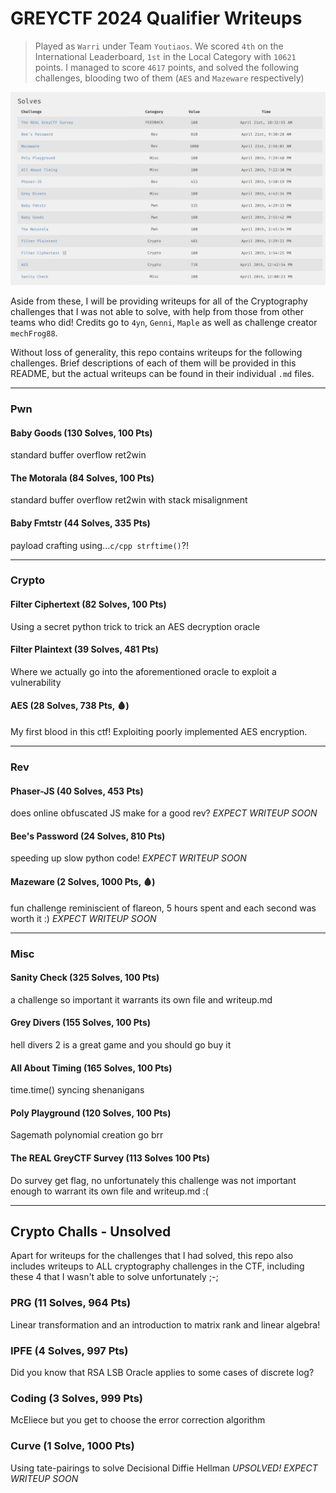 # GREYCTF 2024 Qualifier Writeups
> Played as `Warri` under Team `Youtiaos`. We scored `4th` on the International Leaderboard, `1st` in the Local Category with `10621` points.
> I managed to score `4617` points, and solved the following challenges, blooding two of them (`AES` and `Mazeware` respectively)

![alt text](Images/warri_solves.png)

Aside from these, I will be providing writeups for all of the Cryptography challenges that I was not able to solve, with help from those from other teams who did! Credits go to `4yn`, `Genni`, `Maple` as well as challenge creator `mechFrog88`.

Without loss of generality, this repo contains writeups for the following challenges. Brief descriptions of each of them will be provided in this README, but the actual writeups can be found in their individual `.md` files.

---
### Pwn
#### Baby Goods (130 Solves, 100 Pts)
standard buffer overflow ret2win
#### The Motorala (84 Solves, 100 Pts)
standard buffer overflow ret2win with stack misalignment
#### Baby Fmtstr (44 Solves, 335 Pts)
payload crafting using...`c/cpp strftime()`?!

---
### Crypto
#### Filter Ciphertext (82 Solves, 100 Pts)
Using a secret python trick to trick an AES decryption oracle
#### Filter Plaintext (39 Solves, 481 Pts)
Where we actually go into the aforementioned oracle to exploit a vulnerability
#### AES (28 Solves, 738 Pts, 🩸)
My first blood in this ctf! Exploiting poorly implemented AES encryption.

---
### Rev
#### Phaser-JS (40 Solves, 453 Pts)
does online obfuscated JS make for a good rev?
*EXPECT WRITEUP SOON*
#### Bee's Password (24 Solves, 810 Pts)
speeding up slow python code!
*EXPECT WRITEUP SOON*
#### Mazeware (2 Solves, 1000 Pts, 🩸)
fun challenge reminiscient of flareon, 5 hours spent and each second was worth it :)
*EXPECT WRITEUP SOON*

---
### Misc
#### Sanity Check (325 Solves, 100 Pts)
a challenge so important it warrants its own file and writeup.md
#### Grey Divers (155 Solves, 100 Pts)
hell divers 2 is a great game and you should go buy it
#### All About Timing (165 Solves, 100 Pts)
time.time() syncing shenanigans
#### Poly Playground (120 Solves, 100 Pts)
Sagemath polynomial creation go brr
#### The REAL GreyCTF Survey (113 Solves 100 Pts)
Do survey get flag, no unfortunately this challenge was not important enough to warrant its own file and writeup.md :(

---
## Crypto Challs - Unsolved 
Apart for writeups for the challenges that I had solved, this repo also includes writeups to ALL cryptography challenges in the CTF, including these 4 that I wasn't able to solve unfortunately ;-;
### PRG (11 Solves, 964 Pts)
Linear transformation and an introduction to matrix rank and linear algebra!
### IPFE (4 Solves, 997 Pts)
Did you know that RSA LSB Oracle applies to some cases of discrete log?
### Coding (3 Solves, 999 Pts)
McEliece but you get to choose the error correction algorithm
### Curve (1 Solve, 1000 Pts)
Using tate-pairings to solve Decisional Diffie Hellman
*UPSOLVED! EXPECT WRITEUP SOON*
